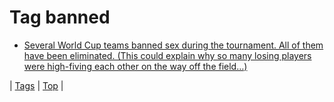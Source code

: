 <!--
title: Tag banned
date: 2020-06-28T15:26:59.704Z
tags:
-->
# Tag banned

 * [Several World Cup teams banned sex during the tournament. All of them have been eliminated. (This could explain why so many losing players were high-fiving each other on the way off the field…)](90590785424.md)

| [Tags](tags.md) | [Top](index.md) |
